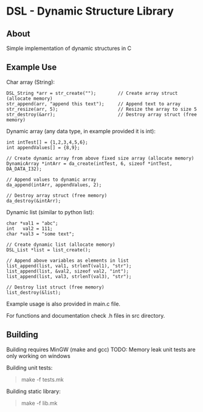 DSL - Dynamic Structure Library
=========

About
-----
Simple implementation of dynamic structures in C

Example Use
-----------
Char array (String):
```
DSL_String *arr = str_create("");        // Create array struct (allocate memory)
str_append(arr, "append this text");     // Append text to array
str_resize(arr, 5);                      // Resize the array to size 5
str_destroy(&arr);                       // Destroy array struct (free memory)
```

Dynamic array (any data type, in example provided it is int):
```
int intTest[] = {1,2,3,4,5,6};
int appendValues[] = {8,9};

// Create dynamic array from above fixed size array (allocate memory)
DynamicArray *intArr = da_create(intTest, 6, sizeof *intTest, DA_DATA_I32);

// Append values to dynamic array
da_append(intArr, appendValues, 2);

// Destroy array struct (free memory)
da_destroy(&intArr);
```

Dynamic list (similar to python list):
```
char *val1 = "abc";
int   val2 = 111;
char *val3 = "some text";

// Create dynamic list (allocate memory)
DSL_List *list = list_create();

// Append above variables as elements in list
list_append(list, val1, strlenT(val1), "str");
list_append(list, &val2, sizeof val2, "int");
list_append(list, val3, strlenT(val3), "str");

// Destroy list struct (free memory)
list_destroy(&list);
```

Example usage is also provided in main.c file.

For functions and documentation check .h files in src directory.

Building
-----------
Building requires MinGW (make and gcc)
TODO: Memory leak unit tests are only working on windows 

Building unit tests:
> make -f tests.mk

Building static library:
> make -f lib.mk